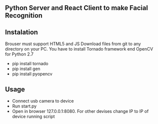 ## Python Server and React Client to make Facial Recognition


## Instalation

Brouser must support HTML5 and JS
Download files from git to any directory on your PC. You have to install Tornado framework end OpenCV for Python 2.7

- pip install tornado
- pip install gen
- pip install pyopencv

## Usage 

- Connect usb camera to device
- Run start.py
- Open in browser 127.0.0.1:8080. For other devises change IP to IP of device running script 
